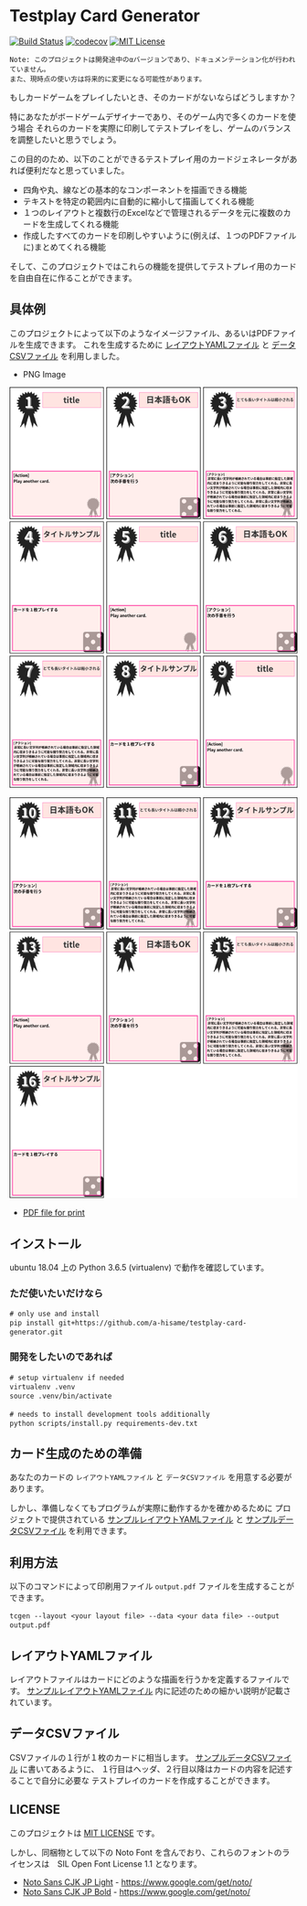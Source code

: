 # Testplay Card Generator

[![Build Status](https://travis-ci.org/a-hisame/testplay-card-generator.svg?branch=develop)](https://travis-ci.org/a-hisame/testplay-card-generator)
[![codecov](https://codecov.io/gh/a-hisame/testplay-card-generator/branch/master/graph/badge.svg)](https://codecov.io/gh/a-hisame/testplay-card-generator)
[![MIT License](http://img.shields.io/badge/license-MIT-blue.svg?style=flat)](LICENSE)

```
Note: このプロジェクトは開発途中のαバージョンであり、ドキュメンテーション化が行われていません。
また、現時点の使い方は将来的に変更になる可能性があります。
```

もしカードゲームをプレイしたいとき、そのカードがないならばどうしますか？

特にあなたがボードゲームデザイナーであり、そのゲーム内で多くのカードを使う場合
それらのカードを実際に印刷してテストプレイをし、ゲームのバランスを調整したいと思うでしょう。

この目的のため、以下のことができるテストプレイ用のカードジェネレータがあれば便利だなと思っていました。

* 四角や丸、線などの基本的なコンポーネントを描画できる機能
* テキストを特定の範囲内に自動的に縮小して描画してくれる機能
* １つのレイアウトと複数行のExcelなどで管理されるデータを元に複数のカードを生成してくれる機能
* 作成したすべてのカードを印刷しやすいように(例えば、１つのPDFファイルに)まとめてくれる機能

そして、このプロジェクトではこれらの機能を提供してテストプレイ用のカードを自由自在に作ることができます。


## 具体例

このプロジェクトによって以下のようなイメージファイル、あるいはPDFファイルを生成できます。
これを生成するために [レイアウトYAMLファイル](layout-sample.yml) と [データCSVファイル](data-sample.csv) を利用しました。

* PNG Image

![](output0001.png)

![](output0002.png)

* [PDF file for print](output.pdf)


## インストール

ubuntu 18.04 上の Python 3.6.5 (virtualenv) で動作を確認しています。

### ただ使いたいだけなら

```
# only use and install
pip install git+https://github.com/a-hisame/testplay-card-generator.git
```

### 開発をしたいのであれば

```
# setup virtualenv if needed
virtualenv .venv
source .venv/bin/activate

# needs to install development tools additionally
python scripts/install.py requirements-dev.txt
```

## カード生成のための準備

あなたのカードの `レイアウトYAMLファイル` と `データCSVファイル` を用意する必要があります。

しかし、準備しなくてもプログラムが実際に動作するかを確かめるために
プロジェクトで提供されている [サンプルレイアウトYAMLファイル](layout-sample.yml) と
[サンプルデータCSVファイル](data-sample.csv) を利用できます。


## 利用方法

以下のコマンドによって印刷用ファイル `output.pdf` ファイルを生成することができます。

```
tcgen --layout <your layout file> --data <your data file> --output output.pdf
```

## レイアウトYAMLファイル

レイアウトファイルはカードにどのような描画を行うかを定義するファイルです。
[サンプルレイアウトYAMLファイル](layout-sample.yml) 内に記述のための細かい説明が記載されています。


## データCSVファイル

CSVファイルの１行が１枚のカードに相当します。
[サンプルデータCSVファイル](data-sample.csv) に書いてあるように、
１行目はヘッダ、２行目以降はカードの内容を記述することで自分に必要な
テストプレイのカードを作成することができます。


## LICENSE

このプロジェクトは [MIT LICENSE](LICENSE) です。

しかし、同梱物として以下の Noto Font を含んでおり、これらのフォントのライセンスは　SIL Open Font License 1.1 となります。

* [Noto Sans CJK JP Light](data/fonts/NotoSansCJKjp-Light.ttf) - https://www.google.com/get/noto/
* [Noto Sans CJK JP Bold](data/fonts/NotoSansCJKjp-Bold.ttf) - https://www.google.com/get/noto/
